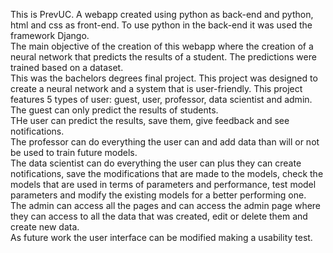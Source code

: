This is PrevUC. A webapp created using python as back-end and python, html and css as front-end. To use python in the back-end it was used the framework Django.    
The main objective of the creation of this webapp where the creation of a neural network that predicts the results of a student. The predictions were trained based on a dataset.    
This was the bachelors degrees final project. This project was designed to create a neural network and a system that is user-friendly. 
This project features 5 types of user: guest, user, professor, data scientist and admin.    
The guest can only predict the results of students.  
THe user can predict the results, save them, give feedback and see notifications.  
The professor can do everything the user can and add data than will or not be used to train future models.  
The data scientist can do everything the user can plus they can create notifications, save the modifications that are made to the models, check the models that are used in terms of parameters and performance, test model parameters and modify the existing models for a better performing one.  
The admin can access all the pages and can access the admin page where they can access to all the data that was created, edit or delete them and create new data.    
As future work the user interface can be modified making a usability test. 

